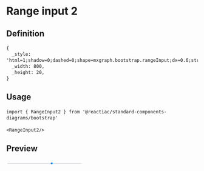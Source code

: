 # Range input 2

## Definition

```
{
  _style: 'html=1;shadow=0;dashed=0;shape=mxgraph.bootstrap.rangeInput;dx=0.6;strokeColor=#0085FC;fillColor=#DEE2E6;fontColor=#777777;whiteSpace=wrap;align=left;verticalAlign=bottom;fontStyle=0;fontSize=14;labelPosition=center;verticalLabelPosition=top;',
  _width: 800,
  _height: 20,
}
```

## Usage

```
import { RangeInput2 } from '@reactiac/standard-components-diagrams/bootstrap'

<RangeInput2/>
```

## Preview

<img src="./range-input-2.png" width="200"/>
